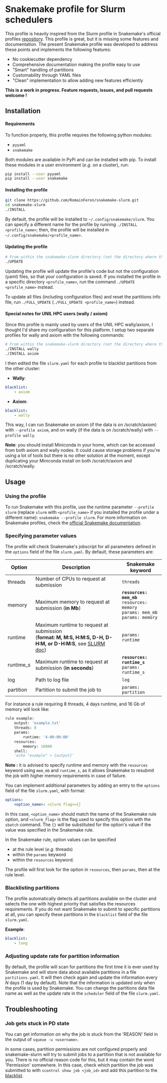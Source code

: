 # Snakemake profile for Slurm schedulers

This profile is heavily inspired from the Slurm profile in Snakemake's official profiles [repository](https://github.com/Snakemake-Profiles/slurm). This profile is great, but it is missing some features and documentation. The present Snakemake profile was developed to address these points and implements the following features:
- No cookiecutter dependency
- Comprehensive documentation making the profile easy to use
- "Smart" handling of partitions
- Customability through YAML files
- "Clean" implementation to allow adding new features efficiently

**This is a work in progress. Feature requests, issues, and pull requests welcome !**

## Installation

#### Requirements

To function properly, this profile requires the following python modules:

- `pyyaml`
- `snakemake`

Both modules are available in PyPi and can be installed with pip. To install these modules in a user environment (*e.g.* on a cluster), run:

```bash
pip install --user pyyaml
pip install --user snakemake
```

#### Installing the profile

```bash
git clone https://github.com/RomainFeron/snakemake-slurm.git
cd snakemake-slurm
./INSTALL
```

By default, the profile will be installed to `~/.config/snakemake/slurm`. You can specify a different name for the profile by running `./INSTALL <profile_name>`; then, the profile will be installed in `~/.config/snakemake/<profile_name>`.


#### Updating the profile

```bash
# From within the snakemake-slurm directory (not the directory where the profile was installed)
./UPDATE
```

Updating the profile will update the profile's code but not the configuration (yaml) files, so that your configuration is saved. If you installed the profile in a specific directory `<profile_name>`, run the command `./UPDATE <profile_name>` instead.

To update all files (including configuration files) and reset the partitions info file, run `./FULL_UPDATE` (`./FULL_UPDATE <profile_name>`) instead.


#### Special notes for UNIL HPC users (wally / axiom)

Since this profile is mainly used by users of the UNIL HPC wally/axiom, I thought I'd share my configuration for this platform. I setup two separate profiles for wally and axiom with the following commands:

```bash
# From within the snakemake-slurm directory (not the directory where the profile was installed)
./INSTALL wally
./INSTALL axiom
```

I then edited the file `slurm.yaml` for each profile to blacklist partitions from the other cluster:

- **Wally**:

```yaml
blacklist:
    - axiom
```

- **Axiom**:

```yaml
blacklist:
    - wally
```

This way, I can run Snakemake on axiom (if the data is on /scratch/axiom) with `--profile axiom`, and on wally (if the data is on /scratch/wally) with `--profile wally`.

**Note**: you should install Miniconda in your home, which can be accessed from both axiom and wally nodes. It could cause storage problems if you're using a lot of tools but there is no other solution at the moment, except duplicating your Miniconda install on both /scratch/axiom and /scratch/wally.

## Usage

### Using the profile

To run Snakemake with this profile, use the runtime parameter `--profile slurm` (replace `slurm` with `<profile_name>` if you installed the profile under a different name): `snakemake --profile slurm`. For more information on Snakemake profiles, check the [official Snakemake documentation](https://snakemake.readthedocs.io/en/latest/executable.html#profiles).

### Specifying parameter values

The profile will check Snakemake's jobscript for all parameters defined in the `options` field of the file `slurm.yaml`. By default, these parameters are:

| Option | Description | Snakemake keyword |
|---|---|---|
| threads | Number of CPUs to request at submission | `threads` |
| memory | Maximum memory to request at submission (**in Mb**) | **`resources: mem_mb`**<br>`resources: memory`<br>`params: mem_mb`<br>`params: memory`|
| runtime | Maximum runtime to request at submission<br>(**format: M, M:S, H:M:S, D-H, D-H:M, or D-H:M:S**, see [SLURM doc](https://slurm.schedmd.com/sbatch.html)) | `params: runtime`|
| runtime_s | Maximum runtime to request at submission (**in seconds**) | **`resources: runtime_s`**<br>`params: runtime_s`|
| log | Path to log file | `log` |
| partition | Partition to submit the job to | `params: partition`|

For instance a rule requiring 8 threads, 4 days runtime, and 16 Gb of memory will look like:

```python
rule example:
    output: 'example.txt'
    threads: 8
    params:
        runtime: '4-00:00:00'
    resources:
        memory: 16000
    shell:
    'echo "example" > {output}'
```

**Note :** it is advised to specify runtime and memory with the `resources` keyword using `mem_mb` and `runtime_s`, as it allows Snakemake to resubmit the job with higher memory requirements in case of failure.

You can implement additional parameters by adding an entry to the `options` field of the file `slurm.yaml`, with format:
```yaml
options:
    <option_name>: <slurm flag>={}
```
In this case, `<option_name>` should match the name of the Snakemake rule option, and `<slurm_flag>` is the flag used to specify this option with the `sbatch` command. The `{}` will be substituted for the option's value if the value was specified in the Snakemake rule.

In the Snakemake rule, option values can be specified
- at the rule level (*e.g.* threads)
- within the `params` keyword
- within the `resources` keyword.

The profile will first look for the option in `resources`, then `params`, then at the rule level.

### Blacklisting partitions

The profile automatically detects all partitions available on the cluster and selects the one with highest priority that satisfies the resources requirements. If you do not want Snakemake to submit to specific partitions at all, you can specify these partitions in the `blacklist` field of the file `slurm.yaml`.

**Example**:
```yaml
blacklist:
    - long
```

### Adjusting update rate for partition information

By default, the profile will scan for partitions the first time it is ever used by Snakemake and will store data about available partitions in a file `partitions.yaml`. It will then check again and update the information every *N* days (1 day by default). Note that the information is updated only when the profile is used by Snakemake. You can change the partitions data file name as well as the update rate in the `scheduler` field of the file `slurm.yaml`.

## Troubleshooting

### Job gets stuck in PD state

You can get information on why the job is stuck from the 'REASON' field in the output of `squeue -u <username>`.

In some cases, partition permissions are not configured properly and snakemake-slurm will try to submit jobs to a partition that is not available for you. There is no official reason code for this, but it may contain the word 'Permission' somewhere. In this case, check which partition the job was submitted to with `scontrol show job <job_id>` and add this partition to the [blacklist](#blacklisting-partitions).
